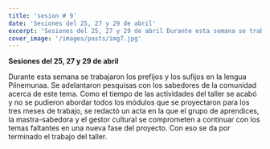 ```yaml
---
title: 'sesion # 9'
date: 'Sesiones del 25, 27 y 29 de abril'
excerpt: 'Sesiones del 25, 27 y 29 de abril Durante esta semana se trabajaron los prefijos y los sufijos en la lengua Píínemunaa. Se adelantaron pesquisas con los sabedores de la comunidad acerca de este tema.'
cover_image: '/images/posts/img7.jpg'
---
```

**Sesiones del 25, 27 y 29 de abril**

Durante esta semana se trabajaron los prefijos y los sufijos en la lengua Píínemunaa. Se adelantaron pesquisas con los sabedores de la comunidad acerca de este tema. Como el tiempo de las actividades del taller se acabó y no se pudieron abordar todos los módulos que se proyectaron para los tres meses de trabajo, se redactó un acta en la que el grupo de aprendices, la mastra-sabedora y el gestor cultural se comprometen a continuar con los temas faltantes en una nueva fase del proyecto. Con eso se da por terminado el trabajo del taller. 
